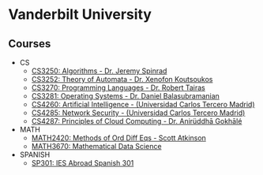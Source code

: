 # Vanderbilt University

## Courses
- CS
    - [CS3250: Algorithms - Dr. Jeremy Spinrad](./cs3250)
    - [CS3252: Theory of Automata - Dr. Xenofon Koutsoukos](./cs3252)
    - [CS3270: Programming Languages - Dr. Robert Tairas](./cs3270)
    - [CS3281: Operating Systems - Dr. Daniel Balasubramanian](./cs3281)
    - [CS4260: Artificial Intelligence - (Universidad Carlos Tercero Madrid)](./cs4260)
    - [CS4285: Network Security - (Universidad Carlos Tercero Madrid)](./cs4285)    
    - [CS4287: Principles of Cloud Computing - Dr. Anirüddhā Gokhālé](./cs4287)
- MATH
    - [MATH2420: Methods of Ord Diff Eqs - Scott Atkinson](./math2420)
    - [MATH3670: Mathematical Data Science](./math3670)
- SPANISH
    - [SP301: IES Abroad Spanish 301](./sp301)
